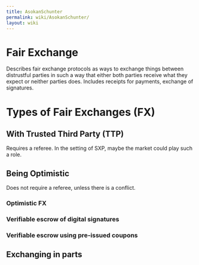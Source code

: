 ```yaml
---
title: AsokanSchunter
permalink: wiki/AsokanSchunter/
layout: wiki
---
```


Fair Exchange
=============

Describes fair exchange protocols as ways to exchange things between
distrustful parties in such a way that either both parties receive what
they expect or neither parties does. Includes receipts for payments,
exchange of signatures.

Types of Fair Exchanges (FX)
============================

With Trusted Third Party (TTP)
------------------------------

Requires a referee. In the setting of SXP, maybe the market could play
such a role.

Being Optimistic
----------------

Does not require a referee, unless there is a conflict.

### Optimistic FX

### Verifiable escrow of digital signatures

### Verifiable escrow using pre-issued coupons

Exchanging in parts
-------------------
